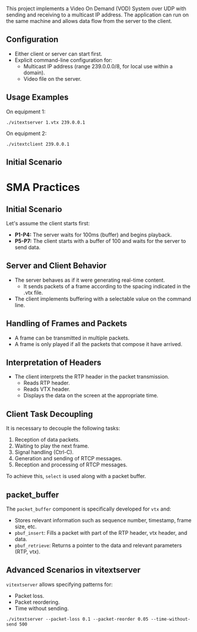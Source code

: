 This project implements a Video On Demand (VOD) System over UDP with sending and receiving to a multicast IP address. The application can run on the same machine and allows data flow from the server to the client.

## Configuration

- Either client or server can start first.
- Explicit command-line configuration for:
  - Multicast IP address (range 239.0.0.0/8, for local use within a domain).
  - Video file on the server.

## Usage Examples

On equipment 1:

`./vitextserver 1.vtx 239.0.0.1`

On equipment 2:

`./vitextclient 239.0.0.1`

## Initial Scenario
# SMA Practices

## Initial Scenario

Let's assume the client starts first:

- **P1-P4:** The server waits for 100ms (buffer) and begins playback.
- **P5-P7:** The client starts with a buffer of 100 and waits for the server to send data.

## Server and Client Behavior

- The server behaves as if it were generating real-time content.
  - It sends packets of a frame according to the spacing indicated in the .vtx file.
- The client implements buffering with a selectable value on the command line.

## Handling of Frames and Packets

- A frame can be transmitted in multiple packets.
- A frame is only played if all the packets that compose it have arrived.

## Interpretation of Headers

- The client interprets the RTP header in the packet transmission.
  - Reads RTP header.
  - Reads VTX header.
  - Displays the data on the screen at the appropriate time.

## Client Task Decoupling

It is necessary to decouple the following tasks:

1. Reception of data packets.
2. Waiting to play the next frame.
3. Signal handling (Ctrl-C).
4. Generation and sending of RTCP messages.
5. Reception and processing of RTCP messages.

To achieve this, `select` is used along with a packet buffer.

## packet_buffer

The `packet_buffer` component is specifically developed for `vtx` and:

- Stores relevant information such as sequence number, timestamp, frame size, etc.
- `pbuf_insert`: Fills a packet with part of the RTP header, vtx header, and data.
- `pbuf_retrieve`: Returns a pointer to the data and relevant parameters (RTP, vtx).

## Advanced Scenarios in vitextserver

`vitextserver` allows specifying patterns for:

- Packet loss.
- Packet reordering.
- Time without sending.

`./vitextserver --packet-loss 0.1 --packet-reorder 0.05 --time-without-send 500`
